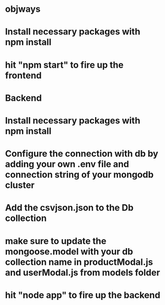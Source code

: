# objways
# Install necessary packages with npm install
# hit "npm start" to fire up the frontend
# Backend
# Install necessary packages with npm install
# Configure the connection with db by adding your own .env file and connection string of your mongodb cluster
# Add the csvjson.json to the Db collection
# make sure to update the mongoose.model with your db collection name in productModal.js and userModal.js from models folder
# hit "node app" to fire up the backend
